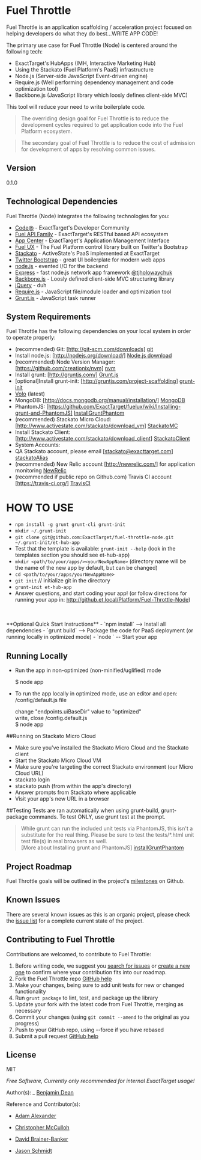 Fuel Throttle
==============================

Fuel Throttle is an application scaffolding / acceleration project focused on helping developers do what they do best...WRITE APP CODE!

The primary use case for Fuel Throttle (Node) is centered around the following tech:

  - ExactTarget's HubApps (IMH, Interactive Marketing Hub)
  - Using the Stackato (Fuel Platform's PaaS) infrastructure
  - Node.js (Server-side JavaScript Event-driven engine)
  - Require.js (Well performing dependency management and code optimization tool)
  - Backbone.js (JavaScript library which loosly defines client-side MVC)

This tool will reduce your need to write boilerplate code.

> The overriding design goal for Fuel Throttle
> is to reduce the development cycles required to 
> get application code into the Fuel Platform ecosystem.

> The secondary goal of Fuel Throttle is to reduce the
> cost of admission for development of apps by resolving
> common issues.

Version
-

0.1.0

Technological Dependencies
-----------

Fuel Throttle (Node) integrates the following technologies for you:

* [Code@] - ExactTarget's Developer Community
* [Fuel API Family] - ExactTarget's RESTful based API ecosystem
* [App Center] - ExactTarget's Application Management Interface
* [Fuel UX] - The Fuel Platform control library built on Twitter's Bootstrap
* [Stackato] - ActiveState's PaaS implemented at ExactTarget
* [Twitter Bootstrap] - great UI boilerplate for modern web apps
* [node.js] - evented I/O for the backend
* [Express] - fast node.js network app framework [@tjholowaychuk]
* [Backbone.js] - Loosly defined client-side MVC structuring library
* [jQuery] - duh
* [Require.js] - JavaScript file/module loader and optimization tool
* [Grunt.js] - JavaScript task runner

System Requirements
--------------

Fuel Throttle has the following dependencies on your local system in order to operate properly:

 * (recommended) Git: [http://git-scm.com/downloads] [git]
 * Install node.js: [http://nodejs.org/download/] [Node.js download]
 * (recommended) Node Version Manager: [https://github.com/creationix/nvm] [nvm]
 * Install grunt: [http://gruntjs.com/] [Grunt.js]
 * [optional]Install grunt-init: [http://gruntjs.com/project-scaffolding] [grunt-init]
 * [Volo] (latest)
 * MongoDB: [http://docs.mongodb.org/manual/installation/] [MongoDB]
 * PhantomJS: [https://github.com/ExactTarget/fuelux/wiki/Installing-grunt-and-PhantomJS] [InstallGruntPhantom]
 * (recommended) Stackato Micro Cloud: [http://www.activestate.com/stackato/download_vm] [StackatoMC]
 * Install Stackato Client: [http://www.activestate.com/stackato/download_client] [StackatoClient]
* System Accounts:
 * QA Stackato account, please email [stackato@exacttarget.com] [stackatoAlias]
 * (recommended) New Relic account [http://newrelic.com/] for application monitoring [NewRelic]
 * (recommended if public repo on Github.com) Travis CI account [https://travis-ci.org/] [TravisCI]

HOW TO USE
==========
- `npm install -g grunt grunt-cli grunt-init`
- `mkdir ~/.grunt-init`
- `git clone git@github.com:ExactTarget/fuel-throttle-node.git ~/.grunt-init/et-hub-app`
- Test that the template is available: `grunt-init --help` (look in the templates section you should see et-hub-app)
- `mkdir <path/to/your/apps/><yourNewAppName>` (directory name will be the name of the new app by default, but can be changed)
- `cd <path/to/your/apps/yourNewAppName>`
- `git init` // initialize git in the directory
- `grunt-init et-hub-app`
- Answer questions, and start coding your app! (or follow directions for running your app in: http://github.et.local/Platform/Fuel-Throttle-Node)
<br />
<br />
**Optional Quick Start Instructions**
- `npm install` --> Install all dependencies
- `grunt build` --> Package the code for PaaS deployment (or running locally in optimized mode)
- `node <server/app.js>` -- Start your app


## Running Locally
* Run the app in non-optimized (non-minified/uglified) mode

    $ node app
* To run the app locally in optimized mode, use an editor and open: /config/default.js file

    change "endpoints.uiBaseDir" value to "optimized"<br />
    write, close /config.default.js<br />
    $ node app

##Running on Stackato Micro Cloud
* Make sure you've installed the Stackato Micro Cloud and the Stackato client
* Start the Stackato Micro Cloud VM
* Make sure you're targeting the correct Stackato environment (our Micro Cloud URL)
*   stackato login
*   stackato push (from within the app's directory)
*   Answer prompts from Stackato where applicable
*   Visit your app's new URL in a browser

##Testing
Tests are ran automatically when using grunt-build, grunt-package commands. To test ONLY, use grunt test at the prompt.
> While grunt can run the included unit tests via PhantomJS, this isn't a substitute for the real thing. Please be sure to test the tests/*.html unit test file(s) in real browsers as well.<br />
> [More about Installing grunt and PhantomJS] [installGruntPhantom]

Project Roadmap
--------------
Fuel Throttle goals will be outlined in the project's [milestones] on Github.

Known Issues
--------------
There are several known issues as this is an organic project, please check the [issue list] for a complete current state of the project.

Contributing to Fuel Throttle
--------------
Contributions are welcomed, to contribute to Fuel Throttle:

1. Before writing code, we suggest you [search for issues](https://github.com/ExactTarget/fuel-throttle-node/issues?state=open) or [create a new one](https://github.com/ExactTarget/fuel-throttle-node/issues/new) to confirm where your contribution fits into our roadmap. 
1. Fork the Fuel Throttle repo [GitHub help](https://help.github.com/articles/fork-a-repo)
1. Make your changes, being sure to add unit tests for new or changed functionality
1. Run `grunt package` to lint, test, and package up the library
1. Update your fork with the latest code from Fuel Throttle, merging as necessary
1. Commit your changes (using `git commit --amend` to the original as you progress)
1. Push to your GitHub repo, using --force if you have rebased
1. Submit a pull request [GitHub help](https://help.github.com/articles/using-pull-requests)


License
-

MIT

*Free Software, Currently only recommended for internal ExactTarget usage!*

Author(s):
_ [Benjamin Dean][@creatovisguru]

Reference and Contributor(s):
- [Adam Alexander][@adamalex]
- [Christopher McCulloh][@cmcculloh]
- [David Brainer-Banker][@tweettypography]
- [Jason Schmidt][@jschmidtatet]

  [@adamalex]: http://twitter.com/adamalex
  [@creatovisguru]: http://twitter.com/bdeanindy
  [@jschmidtatet]: http://twitter.com/zannalov
  [@cmcculloh]: http://github.com/cmcculloh
  [@tweettypography]: http://github.com/tweettypography
  [node.js]: http://nodejs.org
  [Node.js]: http://nodejs.org
  [Node.js download]: http://nodejs.org/download/
  [nvm]: https://github.com/creationix/nvm
  [Twitter Bootstrap]: http://twitter.github.com/bootstrap/
  [keymaster.js]: https://github.com/madrobby/keymaster
  [jQuery]: http://jquery.com  
  [@tjholowaychuk]: http://twitter.com/tjholowaychuk
  [express]: http://expressjs.com
  [App Center]: https://code.exacttarget.com/appcenter
  [Fuel UX]: https://code.exacttarget.com/devcenter/fuel-ux
  [Stackato]: http://www.activestate.com/stackato
  [Fuel API Family]: https://code.exacttarget.com/devcenter/fuel-api-family
  [Code@]: https://code.exacttarget.com/
  [Backbone.js]: http://backbonejs.org/
  [Require.js]: http://requirejs.org/
  [git]: http://git-scm.com/downloads
  [Grunt.js]: http://gruntjs.com/
  [Grunt-init]: http://gruntjs.com/project-scaffolding
  [Github]: http://github.com
  [Volo]: https://github.com/volojs/volo
  [issue list]: https://github.com/ExactTarget/fuel-throttle-node/issues
  [milestones]: https://github.com/ExactTarget/fuel-throttle-node/issues/milestones
  [MongoDB]: http://docs.mongodb.org/manual/installation/
  [NewRelic]: http://newrelic.com/
  [InstallGruntPhantom]: https://github.com/ExactTarget/fuelux/wiki/Installing-grunt-and-PhantomJS
  [StackatoMC]: http://www.activestate.com/stackato/download_vm
  [StackatoClient]: http://www.activestate.com/stackato/download_client
  [stackatoAlias]: mailto:stackato@exacttarget.com
  [TravisCI]: https://travis-ci.org/
